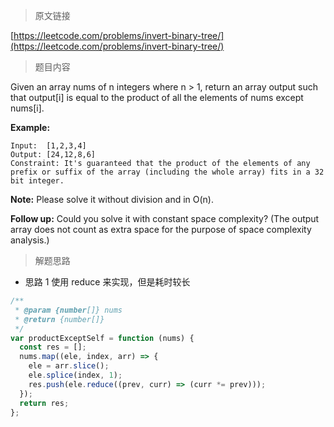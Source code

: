<!--
 * @Author: FBB
 * @Date: 2020-04-15 21:23:08
 * @LastEditors: FBB
 * @LastEditTime: 2020-04-15 21:26:03
 * @Description:
 -->

> 原文链接

[https://leetcode.com/problems/invert-binary-tree/](https://leetcode.com/problems/invert-binary-tree/)

> 题目内容

Given an array nums of n integers where n > 1, return an array output such that output[i] is equal to the product of all the elements of nums except nums[i].

**Example:**

```
Input:  [1,2,3,4]
Output: [24,12,8,6]
Constraint: It's guaranteed that the product of the elements of any prefix or suffix of the array (including the whole array) fits in a 32 bit integer.
```

**Note:** Please solve it without division and in O(n).

**Follow up:**
Could you solve it with constant space complexity? (The output array does not count as extra space for the purpose of space complexity analysis.)

> 解题思路

- 思路 1
  使用 reduce 来实现，但是耗时较长

```js
/**
 * @param {number[]} nums
 * @return {number[]}
 */
var productExceptSelf = function (nums) {
  const res = [];
  nums.map((ele, index, arr) => {
    ele = arr.slice();
    ele.splice(index, 1);
    res.push(ele.reduce((prev, curr) => (curr *= prev)));
  });
  return res;
};
```
